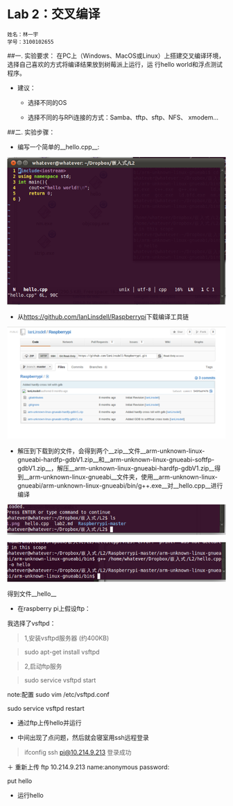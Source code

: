 Lab 2：交叉编译
====


	姓名：林一宇
	学号：3100102655

##一. 实验要求：
在PC上（Windows、MacOS或Linux）上搭建交叉编译环境，选择自己喜欢的方式将编译结果放到树莓派上运行，运 行hello world和浮点测试程序。

+ 建议：

	+ 选择不同的OS

	+ 选择不同的与RPi连接的方式：Samba、tftp、sftp、NFS、 xmodem...

##二. 实验步骤：

+ 编写一个简单的__hello.cpp__:

![pic2](2.png)

+ 从<https://github.com/IanLinsdell/Raspberrypi>下载编译工具链

![pic1](1.png)

+ 解压到下载到的文件，会得到两个__zip__文件__arm-unknown-linux-gnueabi-hardfp-gdbV1.zip__和__arm-unknown-linux-gnueabi-softfp-gdbV1.zip__，解压__arm-unknown-linux-gnueabi-hardfp-gdbV1.zip__得到__arm-unknown-linux-gnueabi__文件夹，使用__arm-unknown-linux-gnueabi/arm-unknown-linux-gnueabi/bin/g++.exe__对__hello.cpp__进行编译

![pic3](3.png)

![pic4](5.png)

得到文件__hello__

+ 在raspberry pi上假设ftp：

我选择了vsftpd：

>1,安装vsftpd服务器 (约400KB)

>sudo apt-get install vsftpd

>2,启动ftp服务

>sudo service vsftpd start

note:配置
sudo vim /etc/vsftpd.conf

sudo service vsftpd restart


+ 通过ftp上传hello并运行

+ 中间出现了点问题，然后就会寝室用ssh远程登录

> ifconfig
> ssh pi@10.214.9.213
登录成功

＋ 重新上传
ftp 10.214.9.213
name:anonymous
password:

put hello

+ 运行hello

